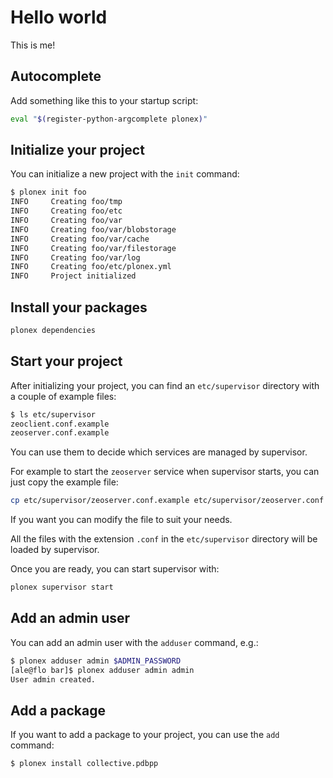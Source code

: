 # Hello world

This is me!

## Autocomplete

Add something like this to your startup script:

```sh
eval "$(register-python-argcomplete plonex)"
```

## Initialize your project

You can initialize a new project with the `init` command:

```sh
$ plonex init foo
INFO     Creating foo/tmp
INFO     Creating foo/etc
INFO     Creating foo/var
INFO     Creating foo/var/blobstorage
INFO     Creating foo/var/cache
INFO     Creating foo/var/filestorage
INFO     Creating foo/var/log
INFO     Creating foo/etc/plonex.yml
INFO     Project initialized
```

## Install your packages

```sh
plonex dependencies
```

## Start your project

After initializing your project, you can find an `etc/supervisor` directory with a couple of example files:

```sh
$ ls etc/supervisor
zeoclient.conf.example
zeoserver.conf.example
```

You can use them to decide which services are managed by supervisor.

For example to start the `zeoserver` service when supervisor starts, you can just copy the example file:

```sh
cp etc/supervisor/zeoserver.conf.example etc/supervisor/zeoserver.conf
```

If you want you can modify the file to suit your needs.

All the files with the extension `.conf` in the `etc/supervisor` directory will be loaded by supervisor.

Once you are ready, you can start supervisor with:

```sh
plonex supervisor start
```

## Add an admin user

You can add an admin user with the `adduser` command, e.g.:

```sh
$ plonex adduser admin $ADMIN_PASSWORD
[ale@flo bar]$ plonex adduser admin admin
User admin created.
```

## Add a package

If you want to add a package to your project, you can use the `add` command:

```sh
$ plonex install collective.pdbpp
```
